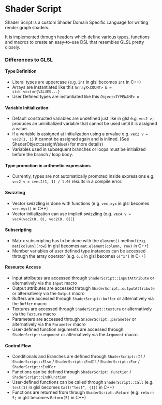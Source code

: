 # Shader Script

Shader Script is a custom Shader Domain Specific Language for writing render graph shaders.

It is implemented through headers which define various types, functions and macros to create an easy-to-use DSL that resembles GLSL pretty closely.

### Differences to GLSL
#### Type Definition
  - Literal types are uppercase (e.g. `int` in glsl becomes `Int` in C++)
  - Arrays are instantiated like this `ArrayX<COUNT> b = std::vector{VALUES...}`
  - User Defined types are instantiated like this `Object<TYPENAME> o`

#### Variable Initialization
  - Default constructed variables are undefined just like in glsl e.g. `vec2 v;` produces an uninitialized variable that cannot be used until it is assigned a value.
  - If a variable is assigned at initialization using a prvalue e.g. `vec2 v = vec2(1, 1)` it cannot be assigned again and is inlined. (See ShaderObject::assignValue() for more details)
  - Variables used in subsequent branches or loops must be initialized before the branch / loop body.

#### Type promotion in arithmetic expressions
  - Currently, types are not automatically promoted inside expressions e.g. `vec2 v = ivec2(1, 1) / 1.0f` results in a compile error.

#### Swizzling
  - Vector swizzling is done with functions (e.g. `vec.xyx` in glsl becomes `vec.xyx()` in C++)
  - Vector initialization can use implicit swizzling (e.g. `vec4 v = vec4(vec2(0, 0), vec2(0, 0))`)

#### Subscripting
  - Matrix subscripting has to be done with the `element()` method (e.g. `mat[column][row]` in glsl becomes `mat.element(column, row)` in C++)
  - Member variables of user defined type instances can be accessed through the array operator (e.g. `o.x` in glsl becomes `o["x"]` in C++)

#### Resource Access
  - Input attributes are accessed through `ShaderScript::inputAttribute`  or alternatively via the `Input` macro
  - Output attributes are accessed through `ShaderScript::outputAttribute`  or alternatively via the `Output` macro
  - Buffers are accessed through `ShaderScript::buffer` or alternatively via the `Buffer` macro
  - Textures are accessed through `ShaderScript::texture` or alternatively via the `Texture` macro
  - Parameters are accessed through `ShaderScript::parameter`  or alternatively via the `Parameter` macro
  - User-defined function arguments are accessed through `ShaderScript::argument` or alternatively via the `Argument` macro

#### Control Flow
  - Conditionals and Branches are defined through `ShaderScript::If` / `ShaderScript::Else` / `ShaderScript::EndIf` / `ShaderScript::For` / `ShaderScript::EndFor`
  - Functions can be defined through `ShaderScript::Function` / `ShaderScript::EndFunction`
  - User-defined functions can be called through `ShaderScript::Call` (e.g. `test(1)` in glsl becomes `Call("test", {1})` in C++)
  - Functions are returned from through `ShaderScript::Return` (e.g. `return 5;` in glsl becomes `Return(5)` in C++)
